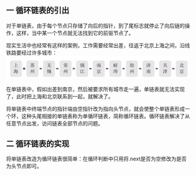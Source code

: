 ## 一 循环链表的引出  

对于单链表，由于每个节点只存储了向后的指针，到了尾标志就停止了向后链的操作，这样，当中某一个节点就无法找到它的前驱节点了。   

现实生活中也经常有这样的案例，工作需要经常出差，往返于北京上海之间，沿线铁路要经过许多城市：  
![](../images/Algorithm/rangeline-1.png)

在单链表中，假如出差到南京，然后被要求所有城市走一遍，单链表就无法实现了，此时把上海和北京联系到一起，就解决了。   

将单链表中终端节点的指针端由空指针改为指向头节点，就会使整个单链表形成一个环，这种头尾相接的单链表称为单循环链表，简称循环链表。循环链表解决了从任意节点出发，访问链表全部节点的问题。  

## 二 循环链表的实现
将单链表改造为循环链表很简单：在循环判断中只用将.next是否为空修改为是否为头节点即可。  

